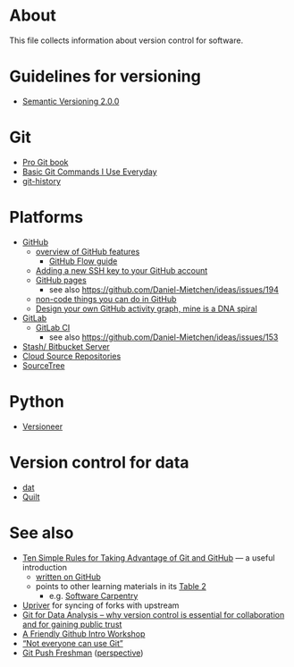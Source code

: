 # About
This file collects information about version control for software.

# Guidelines for versioning

* [Semantic Versioning 2.0.0](http://semver.org/)

# Git

* [Pro Git book](https://git-scm.com/book/en/v2)
* [Basic Git Commands I Use Everyday](https://www.laurencegellert.com/2019/09/basic-git-commands-i-use-everyday/)
* [git-history](https://github.com/pomber/git-history)

# Platforms
* [GitHub](https://github.com/)
  - [overview of GitHub features](https://github.com/features)
    - [GitHub Flow guide](https://guides.github.com/introduction/flow/)
  - [Adding a new SSH key to your GitHub account](https://help.github.com/articles/adding-a-new-ssh-key-to-your-github-account/)
  - [GitHub pages](https://pages.github.com/)
    - see also https://github.com/Daniel-Mietchen/ideas/issues/194
  - [non-code things you can do in GitHub](https://github.com/18F/github-in-government#what-can-you-do-with-github)
  - [Design your own GitHub activity graph, mine is a DNA spiral](https://www.laurencegellert.com/2015/05/design-your-own-github-activity-graph-mine-is-a-dna-spiral/)
* [GitLab](https://about.gitlab.com/)
  - [GitLab CI](http://www.jonzelner.net/docker/gitlab/ci/reproducibility/2016/06/06/gitlab-ci/)
    - see also https://github.com/Daniel-Mietchen/ideas/issues/153
* [Stash/ Bitbucket Server](https://www.atlassian.com/software/bitbucket/server)
* [Cloud Source Repositories](https://cloud.google.com/source-repositories/)
* [SourceTree](https://www.sourcetreeapp.com/)

# Python

* [Versioneer](https://github.com/warner/python-versioneer)

# Version control for data

* [dat](https://datproject.org/)
* [Quilt](https://github.com/Daniel-Mietchen/ideas/issues/242)

# See also
* [Ten Simple Rules for Taking Advantage of Git and GitHub](http://doi.org/10.1371/journal.pcbi.1004668) &mdash; a useful introduction
  - [written on GitHub](https://github.com/Daniel-Mietchen/github-paper)
  - points to other learning materials in its [Table 2](http://dx.doi.org/10.1371/journal.pcbi.1004947.t002)
    - e.g. [Software Carpentry](https://swcarpentry.github.io/git-novice/)
* [Upriver](https://upriver.github.io/) for syncing of forks with upstream 
* [Git for Data Analysis – why version control is essential for collaboration and for gaining public trust](https://blog.okfn.org/2016/11/29/git-for-data-analysis-why-version-control-is-essential-collaboration-public-trust/)
* [A Friendly Github Intro Workshop](https://kirstiejane.github.io/friendly-github-intro/)
* [“Not everyone can use Git”](https://www.research.manchester.ac.uk/portal/files/53599032/JayCaroline_2.pdf)
* [Git Push Freshman](https://github.com/ottagit/git_push_freshman) ([perspective](https://medium.com/@MozOpenLeaders/git-push-freshman-dce9cf8c7199))
